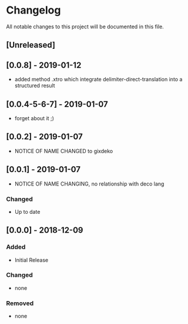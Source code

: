 # Changelog
All notable changes to this project will be documented in this file.
 
## [Unreleased]


## [0.0.8] - 2019-01-12
* added method .xtro which integrate delimiter-direct-translation into a structured result

## [0.0.4-5-6-7] - 2019-01-07
* forget about it ;)

## [0.0.2] - 2019-01-07
* NOTICE OF NAME CHANGED to gixdeko

## [0.0.1] - 2019-01-07
* NOTICE OF NAME CHANGING, no relationship with deco lang

### Changed
- Up to date

## [0.0.0] - 2018-12-09

### Added
- Initial Release

### Changed
- none

### Removed
- none


